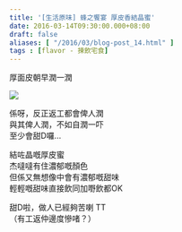 ```yaml
---
title: '[生活原味] 蜂之饗宴 厚皮香結晶蜜'
date: 2016-03-14T09:30:00.000+08:00
draft: false
aliases: [ "/2016/03/blog-post_14.html" ]
tags : [flavor - 揀飲宅食]
---
```


厚面皮朝早潤一潤  

[![](https://c1.staticflickr.com/1/479/31762179822_1f06698420_z.jpg)](https://c1.staticflickr.com/1/479/31762179822_1f06698420_z.jpg)

係呀，反正返工都會俾人潤  
與其俾人潤，不如自潤一吓  
至少會甜D囉...  
  
結咗晶嘅厚皮蜜  
杰噠噠有住濃郁嘅顏色  
但係又無想像中會有濃郁嘅甜味  
輕輕嘅甜味直接飲同加嘢飲都OK  
  
甜D啦，做人已經夠苦喇 TT  
（有工返仲邊度慘啫？）
